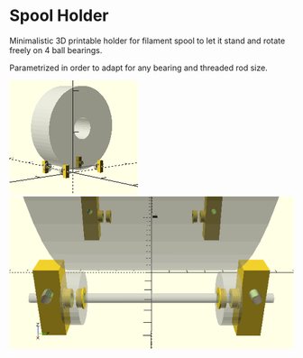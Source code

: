 # Spool Holder

Minimalistic 3D printable holder for filament spool 
to let it stand and rotate freely on 4 ball bearings.

Parametrized in order to adapt for any bearing and 
threaded rod size.

![Assembly](pic/assembly.png)
![Closeup](pic/closeup.png)
